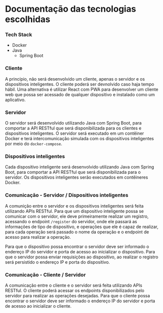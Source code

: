 # Documentação das tecnologias escolhidas

### Tech Stack

- Docker
- Java
  - Spring Boot

### Cliente

A princípio, não será desenvolvido um cliente, apenas o servidor e os dispositivos inteligentes. O cliente poderá ser devnolvido caso haja tempo hábil. Uma alternativa é utilizar React com PWA para desenvolver um cliente web que possa ser acessado de qualquer dispositivo e instalado como um aplicativo.

### Servidor

O servidor será desenvolvido utilizando Java com Spring Boot, para comportar a API RESTful que será disponibilizada para os clientes e dispositivos inteligentes. O servidor será executado em um contêiner Docker e terá intercomunicação simulada com os dispositivos inteligentes por meio do `docker-compose`.

### Dispositivos inteligentes

Cada dispositivo inteligente será desenvolvido utilizando Java com Spring Boot, para comportar a API RESTful que será disponibilizada para o servidor. Os dispositivos inteligentes serão executados em contêineres Docker.

### Comunicação - Servidor / Dispositivos inteligentes

A comunição entre o servidor e os dispositivos inteligentes será feita utilizando APIs RESTful. Para que um dispositivo inteligente possa se comunicar com o servidor, ele deve primeiramente realizar um registro, acessando o endpoint `/register` do servidor, onde ele passará as informações de tipo de dispositivo, e operações que ele é capaz de realizar, para cada operação será passado o nome da operação e o endpoint de acesso para realizar a operação.

Para que o dispositivo possa encontrar o servidor deve ser informado o endereço IP do servidor e porta de acesso ao inicializar o dispositivo. Para que o servidor possa enviar requisições ao dispositivo, ao realizar o registro será persistido o endereço IP e porta do dispositivo.

### Comunicação - Cliente / Servidor

A comunicação entre o cliente e o servidor será feita utilizando APIs RESTful. O cliente poderá acessar os endpoints disponibilizados pelo servidor para realizar as operações desejadas. Para que o cliente possa encontrar o servidor deve ser informado o endereço IP do servidor e porta de acesso ao inicializar o cliente.